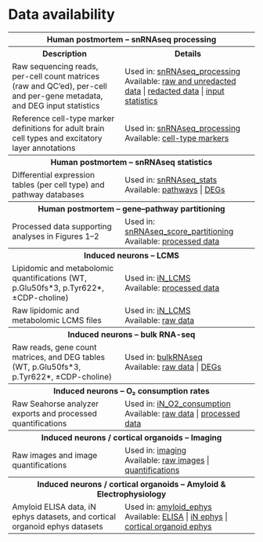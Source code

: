 # Data availability
<table>
  <tr>
    <th colspan="2">Human postmortem – snRNAseq processing</th>
  </tr>
  <tr>
    <th>Description</th>
    <th>Details</th>
  </tr>
  <tr>
    <td>
      Raw sequencing reads, per-cell count matrices (raw and QC’ed), per-cell and per-gene metadata, and DEG input statistics
    </td>
    <td>
      Used in: <a href="https://github.com/djunamay/ABCA7lof2/tree/main/analyses/snRNAseq_processing">snRNAseq_processing</a><br>
      Available: <a href="https://www.synapse.org/#!Synapse:syn53461705">raw and unredacted data</a> | 
      <a href="https://singlecell.broadinstitute.org/single_cell/study/SCP3182/a-single-cell-atlas-of-abca7-loss-of-function-in-human-brain#study-download">redacted data</a> | 
      <a href="https://osf.io/mnysb/">input statistics</a>
    </td>
  </tr>
  <tr>
    <td>
      Reference cell-type marker definitions for adult brain cell types and excitatory layer annotations
    </td>
    <td>
      Used in: <a href="https://github.com/djunamay/ABCA7lof2/tree/main/analyses/snRNAseq_processing">snRNAseq_processing</a><br>
      Available: <a href="https://osf.io/5k8v2/files/osfstorage">cell-type markers</a>
    </td>
  </tr>

  <tr>
    <th colspan="2">Human postmortem – snRNAseq statistics</th>
  </tr>
  <tr>
    <td>
      Differential expression tables (per cell type) and pathway databases
    </td>
    <td>
      Used in: <a href="https://github.com/djunamay/ABCA7lof2/tree/main/analyses/snRNAseq_stats">snRNAseq_stats</a><br>
      Available: <a href="https://osf.io/v6y3d/files/osfstorage">pathways</a> | 
      <a href="https://osf.io/5cnfy/wiki/home/">DEGs</a>
    </td>
  </tr>

  <tr>
    <th colspan="2">Human postmortem – gene–pathway partitioning</th>
  </tr>
  <tr>
    <td>
      Processed data supporting analyses in Figures 1–2
    </td>
    <td>
      Used in: <a href="https://github.com/djunamay/ABCA7lof2/tree/main/analyses/snRNAseq_score_partitioning">snRNAseq_score_partitioning</a><br>
      Available: <a href="https://osf.io/mnysb/">processed data</a>
    </td>
  </tr>

  <tr>
    <th colspan="2">Induced neurons – LCMS</th>
  </tr>
  <tr>
    <td>
      Lipidomic and metabolomic quantifications (WT, p.Glu50fs*3, p.Tyr622*, ±CDP-choline)
    </td>
    <td>
      Used in: <a href="https://github.com/djunamay/ABCA7lof2/tree/main/analyses/iN_LCMS">iN_LCMS</a><br>
      Available: <a href="https://osf.io/mnysb/">processed data</a>
    </td>
  </tr>
  <tr>
    <td>
      Raw lipidomic and metabolomic LCMS files
    </td>
    <td>
      Used in: <a href="https://github.com/djunamay/ABCA7lof2/tree/main/analyses/iN_LCMS">iN_LCMS</a><br>
      Available: <a href="https://osf.io/u68k3/">raw data</a>
    </td>
  </tr>

  <tr>
    <th colspan="2">Induced neurons – bulk RNA-seq</th>
  </tr>
  <tr>
    <td>
      Raw reads, gene count matrices, and DEG tables (WT, p.Glu50fs*3, p.Tyr622*, ±CDP-choline)
    </td>
    <td>
      Used in: <a href="https://github.com/djunamay/ABCA7lof2/tree/main/analyses/bulkRNAseq">bulkRNAseq</a><br>
      Available: <a href="https://www.ncbi.nlm.nih.gov/geo/query/acc.cgi?acc=GSE299277">raw data</a> | 
      <a href="https://osf.io/5cnfy/wiki/home/">DEGs</a>
    </td>
  </tr>

  <tr>
    <th colspan="2">Induced neurons – O₂ consumption rates</th>
  </tr>
  <tr>
    <td>
      Raw Seahorse analyzer exports and processed quantifications
    </td>
    <td>
      Used in: <a href="https://github.com/djunamay/ABCA7lof2/blob/main/analyses/iN_O2_consumption">iN_O2_consumption</a><br>
      Available: <a href="https://osf.io/kptbw/">raw data</a> | 
      <a href="https://osf.io/mnysb/">processed data</a>
    </td>
  </tr>

  <tr>
    <th colspan="2">Induced neurons / cortical organoids – Imaging</th>
  </tr>
  <tr>
    <td>
      Raw images and image quantifications
    </td>
    <td>
      Used in: <a href="https://github.com/djunamay/ABCA7lof2/blob/main/analyses/imaging">imaging</a><br>
      Available: <a href="https://osf.io/htb23/">raw images</a> | 
      <a href="https://osf.io/mnysb/">quantifications</a>
    </td>
  </tr>

  <tr>
    <th colspan="2">Induced neurons / cortical organoids – Amyloid & Electrophysiology</th>
  </tr>
  <tr>
    <td>
      Amyloid ELISA data, iN ephys datasets, and cortical organoid ephys datasets
    </td>
    <td>
      Used in: <a href="https://github.com/djunamay/ABCA7lof2/blob/main/analyses/amyloid_ephys">amyloid_ephys</a><br>
      Available: <a href="https://osf.io/szuvt/">ELISA</a> | 
      <a href="https://osf.io/jy3fe/">iN ephys</a> | 
      <a href="https://osf.io/em92c/">cortical organoid ephys</a>
    </td>
  </tr>
</table>
